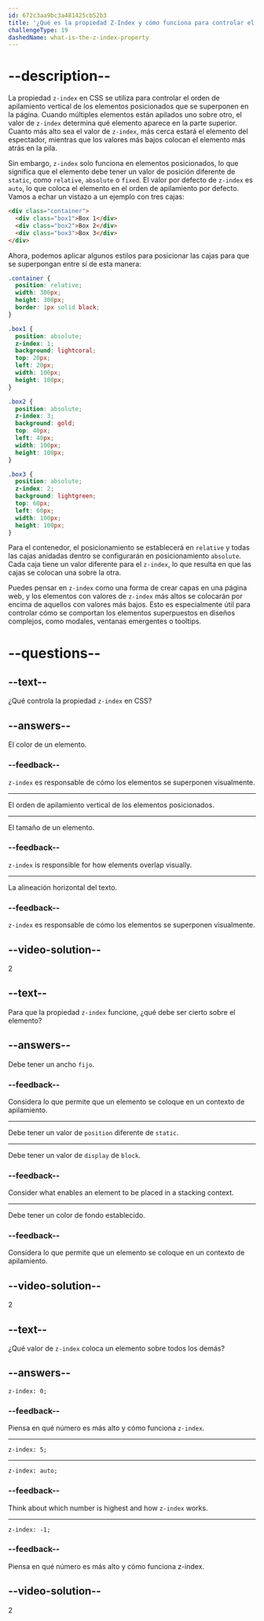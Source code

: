```yaml
---
id: 672c3aa9bc3a481425cb52b3
title: '¿Qué es la propiedad Z-Index y cómo funciona para controlar el apilamiento de los elementos posicionados?'
challengeType: 19
dashedName: what-is-the-z-index-property
---
```


# --description--

La propiedad `z-index` en CSS se utiliza para controlar el orden de apilamiento vertical de los elementos posicionados que se superponen en la página. Cuando múltiples elementos están apilados uno sobre otro, el valor de `z-index` determina qué elemento aparece en la parte superior. Cuanto más alto sea el valor de `z-index`, más cerca estará el elemento del espectador, mientras que los valores más bajos colocan el elemento más atrás en la pila.

Sin embargo, `z-index` solo funciona en elementos posicionados, lo que significa que el elemento debe tener un valor de posición diferente de `static`, como `relative`, `absolute` o `fixed`. El valor por defecto de `z-index` es `auto`, lo que coloca el elemento en el orden de apilamiento por defecto. Vamos a echar un vistazo a un ejemplo con tres cajas:

```html
<div class="container">
  <div class="box1">Box 1</div>
  <div class="box2">Box 2</div>
  <div class="box3">Box 3</div>
</div>
```

Ahora, podemos aplicar algunos estilos para posicionar las cajas para que se superpongan entre sí de esta manera:

```css
.container {
  position: relative;
  width: 300px;
  height: 300px;
  border: 1px solid black;
}

.box1 {
  position: absolute;
  z-index: 1;
  background: lightcoral;
  top: 20px;
  left: 20px;
  width: 100px;
  height: 100px;
}

.box2 {
  position: absolute;
  z-index: 3;
  background: gold;
  top: 40px;
  left: 40px;
  width: 100px;
  height: 100px;
}

.box3 {
  position: absolute;
  z-index: 2;
  background: lightgreen;
  top: 60px;
  left: 60px;
  width: 100px;
  height: 100px;
}
```

Para el contenedor, el posicionamiento se establecerá en `relative` y todas las cajas anidadas dentro se configurarán en posicionamiento `absolute`. Cada caja tiene un valor diferente para el `z-index`, lo que resulta en que las cajas se colocan una sobre la otra.

Puedes pensar en `z-index` como una forma de crear capas en una página web, y los elementos con valores de `z-index` más altos se colocarán por encima de aquellos con valores más bajos. Esto es especialmente útil para controlar cómo se comportan los elementos superpuestos en diseños complejos, como modales, ventanas emergentes o tooltips.

# --questions--

## --text--

¿Qué controla la propiedad `z-index` en CSS?

## --answers--

El color de un elemento.

### --feedback--

`z-index` es responsable de cómo los elementos se superponen visualmente.

---

El orden de apilamiento vertical de los elementos posicionados.

---

El tamaño de un elemento.

### --feedback--

`z-index` is responsible for how elements overlap visually.

---

La alineación horizontal del texto.

### --feedback--

`z-index` es responsable de cómo los elementos se superponen visualmente.

## --video-solution--

2

## --text--

Para que la propiedad `z-index` funcione, ¿qué debe ser cierto sobre el elemento?

## --answers--

Debe tener un ancho `fijo`.

### --feedback--

Considera lo que permite que un elemento se coloque en un contexto de apilamiento.

---

Debe tener un valor de `position` diferente de `static`.

---

Debe tener un valor de `display` de `block`.

### --feedback--

Consider what enables an element to be placed in a stacking context.

---

Debe tener un color de fondo establecido.

### --feedback--

Considera lo que permite que un elemento se coloque en un contexto de apilamiento.

## --video-solution--

2

## --text--

¿Qué valor de `z-index` coloca un elemento sobre todos los demás?

## --answers--

`z-index: 0;`

### --feedback--

Piensa en qué número es más alto y cómo funciona `z-index`.

---

`z-index: 5;`

---

`z-index: auto;`

### --feedback--

Think about which number is highest and how `z-index` works.

---

`z-index: -1;`

### --feedback--

Piensa en qué número es más alto y cómo funciona z-index.

## --video-solution--

2
